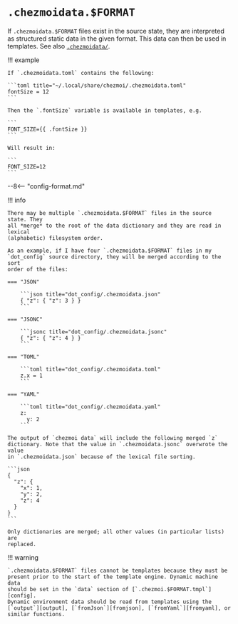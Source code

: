 # `.chezmoidata.$FORMAT`

If `.chezmoidata.$FORMAT` files exist in the source state, they are interpreted
as structured static data in the given format. This data can then be used in
templates. See also [`.chezmoidata/`][data-dir].

!!! example

    If `.chezmoidata.toml` contains the following:

    ```toml title="~/.local/share/chezmoi/.chezmoidata.toml"
    fontSize = 12
    ```

    Then the `.fontSize` variable is available in templates, e.g.

    ```
    FONT_SIZE={{ .fontSize }}
    ```

    Will result in:

    ```
    FONT_SIZE=12
    ```

--8<-- "config-format.md"

!!! info

    There may be multiple `.chezmoidata.$FORMAT` files in the source state. They
    all *merge* to the root of the data dictionary and they are read in lexical
    (alphabetic) filesystem order.

    As an example, if I have four `.chezmoidata.$FORMAT` files in my
    `dot_config` source directory, they will be merged according to the sort
    order of the files:

    === "JSON"

        ```json title="dot_config/.chezmoidata.json"
        { "z": { "z": 3 } }
        ```

    === "JSONC"

        ```jsonc title="dot_config/.chezmoidata.jsonc"
        { "z": { "z": 4 } }
        ```

    === "TOML"

        ```toml title="dot_config/.chezmoidata.toml"
        z.x = 1
        ```

    === "YAML"

        ```toml title="dot_config/.chezmoidata.yaml"
        z:
          y: 2
        ```

    The output of `chezmoi data` will include the following merged `z`
    dictionary. Note that the value in `.chezmoidata.jsonc` overwrote the value
    in `.chezmoidata.json` because of the lexical file sorting.

    ```json
    {
      "z": {
        "x": 1,
        "y": 2,
        "z": 4
      }
    }
    ```

    Only dictionaries are merged; all other values (in particular lists) are
    replaced.

!!! warning

    `.chezmoidata.$FORMAT` files cannot be templates because they must be
    present prior to the start of the template engine. Dynamic machine data
    should be set in the `data` section of [`.chezmoi.$FORMAT.tmpl`][config].
    Dynamic environment data should be read from templates using the
    [`output`][output], [`fromJson`][fromjson], [`fromYaml`][fromyaml], or
    similar functions.

[config]: /reference/special-files/chezmoi-format-tmpl.md
[data-dir]: /reference/special-directories/chezmoidata.md
[fromjson]: /reference/templates/functions/fromJson.md
[fromyaml]: /reference/templates/functions/fromYaml.md
[output]: /reference/templates/functions/output.md
